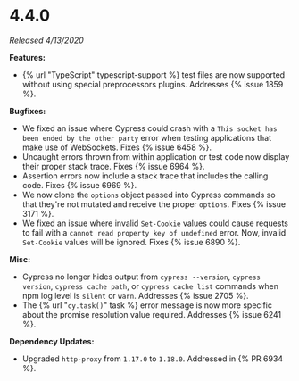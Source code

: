 # 4.4.0

*Released 4/13/2020*

**Features:**

- {% url "TypeScript" typescript-support %} test files are now supported without using special preprocessors plugins. Addresses {% issue 1859 %}.

**Bugfixes:**

- We fixed an issue where Cypress could crash with a `This socket has been ended by the other party` error when testing applications that make use of WebSockets. Fixes {% issue 6458 %}.
- Uncaught errors thrown from within application or test code now display their proper stack trace. Fixes {% issue 6964 %}.
- Assertion errors now include a stack trace that includes the calling code. Fixes {% issue 6969 %}.
- We now clone the `options` object passed into Cypress commands so that they're not mutated and receive the proper `options`. Fixes {% issue 3171 %}.
- We fixed an issue where invalid `Set-Cookie` values could cause requests to fail with a `cannot read property key of undefined` error. Now, invalid `Set-Cookie` values will be ignored. Fixes {% issue 6890 %}.

**Misc:**

- Cypress no longer hides output from `cypress --version`, `cypress version`, `cypress cache path`, or `cypress cache list` commands when npm log level is `silent` or `warn`. Addresses {% issue 2705 %}.
- The {% url "`cy.task()`" task %} error message is now more specific about the promise resolution value required. Addresses {% issue 6241 %}.

**Dependency Updates:**

- Upgraded `http-proxy` from `1.17.0` to `1.18.0`. Addressed in {% PR 6934 %}.